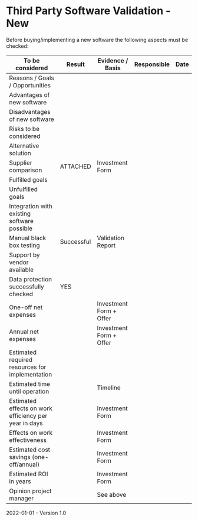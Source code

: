 # Third Party Software Validation - New

Before buying/implementing a new software the following aspects must be checked:

| To be considered | Result | Evidence / Basis | Responsible | Date |
| ---- | ------ | ------ | ----------- | ------ |
| Reasons / Goals / Opportunities |  |  |  ||
| Advantages of new software |  |  |  ||
| Disadvantages of new software |  |  |  ||
| Risks to be considered |  |  |  ||
| Alternative solution |  |  |  ||
| Supplier comparison | ATTACHED | Investment Form |  ||
| Fulfilled goals |  |  |  ||
| Unfulfilled goals |  |  |  ||
| Integration with existing software possible |  |  |  ||
| Manual black box testing | Successful | Validation Report |  ||
| Support by vendor available |  |  |  ||
| Data protection successfully checked | YES |  |  ||
| One-off net expenses |  | Investment Form + Offer |  ||
| Annual net expenses |  | Investment Form + Offer |  ||
| Estimated required resources for implementation |  |  |  ||
| Estimated time until operation |  | Timeline |  ||
| Estimated effects on work efficiency per year in days |  | Investment Form |  ||
| Effects on work effectiveness |  | Investment Form |  ||
| Estimated cost savings (one-off/annual) |  | Investment Form |  ||
| Estimated ROI in years |  | Investment Form |  ||
| Opinion project manager |  | See above |  ||



2022-01-01 - Version 1.0

